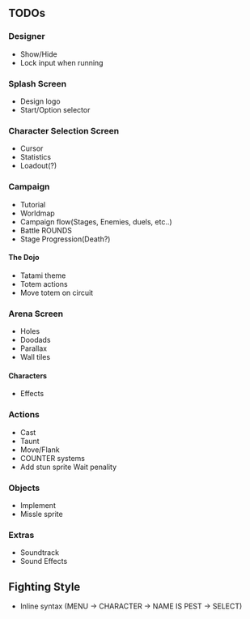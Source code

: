 ## TODOs

### Designer

- Show/Hide
- Lock input when running

### Splash Screen

- Design logo
- Start/Option selector

### Character Selection Screen

- Cursor
- Statistics
- Loadout(?)

### Campaign

- Tutorial
- Worldmap
- Campaign flow(Stages, Enemies, duels, etc..)
- Battle ROUNDS
- Stage Progression(Death?)

#### The Dojo

- Tatami theme
- Totem actions
- Move totem on circuit

### Arena Screen

- Holes
- Doodads
- Parallax
- Wall tiles

#### Characters

- Effects

### Actions

- Cast
- Taunt
- Move/Flank
- COUNTER systems
- Add stun sprite Wait penality

### Objects

- Implement
- Missle sprite

### Extras

- Soundtrack
- Sound Effects

## Fighting Style

- Inline syntax (MENU -> CHARACTER -> NAME IS PEST -> SELECT)

